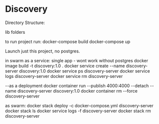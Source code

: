 # Discovery

Directory Structure:

lib folders

to run project run:
docker-compose build
docker-compose up

Launch just this project, no postgres. 

in swarm as a service:
single app - wont work without postgres
docker image build -t discovery:1.0 .
docker service create --name discovery-server discovery:1.0
docker service ps discovery-server
docker service logs discovery-server
docker service rm discovery-server

--as a deployment
docker container run --publish 4000:4000 --detach --name discovery-server discovery:1.0
docker container rm --force discovery-server

as swarm:
docker stack deploy -c docker-compose.yml discovery-server
docker stack ls
docker service logs -f discovery-server
docker stack rm discovery-server
